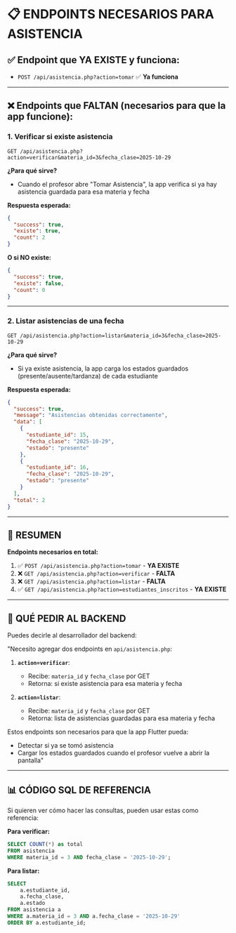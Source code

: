 # 📋 ENDPOINTS NECESARIOS PARA ASISTENCIA

## ✅ Endpoint que YA EXISTE y funciona:
- `POST /api/asistencia.php?action=tomar` ✅ **Ya funciona**

---

## ❌ Endpoints que FALTAN (necesarios para que la app funcione):

### 1. **Verificar si existe asistencia**
```
GET /api/asistencia.php?action=verificar&materia_id=3&fecha_clase=2025-10-29
```

**¿Para qué sirve?**
- Cuando el profesor abre "Tomar Asistencia", la app verifica si ya hay asistencia guardada para esa materia y fecha

**Respuesta esperada:**
```json
{
  "success": true,
  "existe": true,
  "count": 2
}
```

**O si NO existe:**
```json
{
  "success": true,
  "existe": false,
  "count": 0
}
```

---

### 2. **Listar asistencias de una fecha**
```
GET /api/asistencia.php?action=listar&materia_id=3&fecha_clase=2025-10-29
```

**¿Para qué sirve?**
- Si ya existe asistencia, la app carga los estados guardados (presente/ausente/tardanza) de cada estudiante

**Respuesta esperada:**
```json
{
  "success": true,
  "message": "Asistencias obtenidas correctamente",
  "data": [
    {
      "estudiante_id": 15,
      "fecha_clase": "2025-10-29",
      "estado": "presente"
    },
    {
      "estudiante_id": 16,
      "fecha_clase": "2025-10-29",
      "estado": "presente"
    }
  ],
  "total": 2
}
```

---

## 📝 RESUMEN

**Endpoints necesarios en total:**
1. ✅ `POST /api/asistencia.php?action=tomar` - **YA EXISTE**
2. ❌ `GET /api/asistencia.php?action=verificar` - **FALTA**
3. ❌ `GET /api/asistencia.php?action=listar` - **FALTA**
4. ✅ `GET /api/asistencia.php?action=estudiantes_inscritos` - **YA EXISTE**

---

## 🔧 QUÉ PEDIR AL BACKEND

Puedes decirle al desarrollador del backend:

"Necesito agregar dos endpoints en `api/asistencia.php`:

1. **`action=verificar`**: 
   - Recibe: `materia_id` y `fecha_clase` por GET
   - Retorna: si existe asistencia para esa materia y fecha

2. **`action=listar`**: 
   - Recibe: `materia_id` y `fecha_clase` por GET  
   - Retorna: lista de asistencias guardadas para esa materia y fecha

Estos endpoints son necesarios para que la app Flutter pueda:
- Detectar si ya se tomó asistencia
- Cargar los estados guardados cuando el profesor vuelve a abrir la pantalla"

---

## 📊 CÓDIGO SQL DE REFERENCIA

Si quieren ver cómo hacer las consultas, pueden usar estas como referencia:

**Para verificar:**
```sql
SELECT COUNT(*) as total
FROM asistencia
WHERE materia_id = 3 AND fecha_clase = '2025-10-29';
```

**Para listar:**
```sql
SELECT 
    a.estudiante_id,
    a.fecha_clase,
    a.estado
FROM asistencia a
WHERE a.materia_id = 3 AND a.fecha_clase = '2025-10-29'
ORDER BY a.estudiante_id;
```

